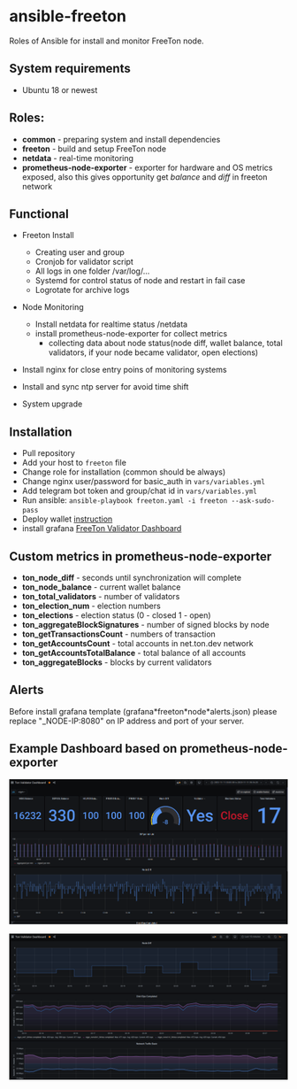 # ansible-freeton

Roles of Ansible for install and monitor FreeTon node.

## System requirements

- Ubuntu 18 or newest

## Roles:

- **common** - preparing system and install dependencies
- **freeton** - build and setup FreeTon node
- **netdata** - real-time monitoring
- **prometheus-node-exporter** - exporter for hardware and OS metrics exposed, also this gives opportunity get _balance_ and _diff_ in freeton network

## Functional

- Freeton Install

  - Creating user and group
  - Cronjob for validator script
  - All logs in one folder /var/log/...
  - Systemd for control status of node and restart in fail case
  - Logrotate for archive logs

- Node Monitoring
  - Install netdata for realtime status <host>/netdata
  - install prometheus-node-exporter for collect metrics
    - collecting data about node status(node diff, wallet balance, total validators, if your node became validator, open elections)
- Install nginx for close entry poins of monitoring systems
- Install and sync ntp server for avoid time shift

* System upgrade

## Installation

- Pull repository
- Add your host to `freeton` file
- Change role for installation (common should be always)
- Change nginx user/password for basic_auth in `vars/variables.yml`
- Add telegram bot token and group/chat id in `vars/variables.yml`
- Run ansible: `ansible-playbook freeton.yaml -i freeton --ask-sudo-pass`
- Deploy wallet [instruction](https://docs.ton.dev/86757ecb2/v/0/p/94921e-multisignature-wallet-management-in-tonos-cli)
- install grafana [FreeTon Validator Dashboard](https://grafana.com/grafana/dashboards/13394)

## Custom metrics in prometheus-node-exporter

- **ton_node_diff** - seconds until synchronization will complete
- **ton_node_balance** - current wallet balance
- **ton_total_validators** - number of validators
- **ton_election_num** - election numbers
- **ton_elections** - election status (0 - closed 1 - open)
- **ton_aggregateBlockSignatures** - number of signed blocks by node
- **ton_getTransactionsCount** - numbers of transaction
- **ton_getAccountsCount** - total accounts in net.ton.dev network
- **ton_getAccountsTotalBalance** - total balance of all accounts
- **ton_aggregateBlocks** - blocks by current validators

## Alerts

Before install grafana template (grafana\*freeton\*node\*alerts.json) please replace "\_NODE-IP:8080" on IP address and port of your server.

## Example Dashboard based on prometheus-node-exporter

![Alt text](images/dashboard.png?raw=true "FreeTon dashboard")

![Alt text](images/dashboard2.png?raw=true "FreeTon dashboard part2")
